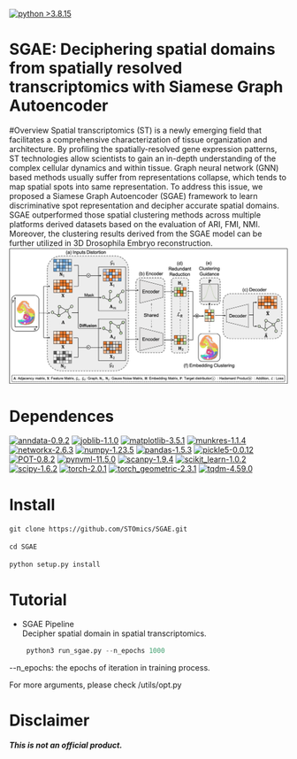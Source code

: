 [![python >3.8.15](https://img.shields.io/badge/python-3.8.15-brightgreen)](https://www.python.org/)

# SGAE: Deciphering spatial domains from spatially resolved transcriptomics with Siamese Graph Autoencoder
#Overview
Spatial transcriptomics (ST) is a newly emerging field that facilitates a comprehensive characterization of tissue 
organization and architecture. By profiling the spatially-resolved gene expression patterns, ST technologies 
allow scientists to gain an in-depth understanding of the complex cellular dynamics and within tissue. 
Graph neural network (GNN) based methods usually suffer from representations collapse, which tends to map spatial spots 
into same representation. To address this issue, we proposed a Siamese Graph Autoencoder (SGAE) framework to learn 
discriminative spot representation and decipher accurate spatial domains. SGAE outperformed those spatial clustering 
methods across multiple platforms derived datasets based on the evaluation of ARI, FMI, NMI. Moreover, the clustering 
results derived from the SGAE model can be further utilized in 3D Drosophila Embryo reconstruction.
![](./fig1.png)

# Dependences
[![anndata-0.9.2](https://img.shields.io/badge/anndata-0.9.2-red)](https://github.com/scverse/anndata)
[![joblib-1.1.0](https://img.shields.io/badge/joblib-1.1.0-lightgrey)](https://pypi.org/project/joblib/1.0.1/)
[![matplotlib-3.5.1](https://img.shields.io/badge/matplotlib-3.5.1-brightgreen)](https://pypi.org/project/matplotlib/3.5.1/)
[![munkres-1.1.4](https://img.shields.io/badge/munkres-1.1.4-yellow)](https://pypi.org/project/munkres/)
[![networkx-2.6.3](https://img.shields.io/badge/networkx-2.6.3-green)](https://pypi.org/project/networkx/2.6.3/)
[![numpy-1.23.5](https://img.shields.io/badge/numpy-1.23.5-9cf)](https://pypi.org/project/numpy/1.23.5/)
[![pandas-1.5.3](https://img.shields.io/badge/pandas-1.5.3-informational)](https://pypi.org/project/pandas/1.5.3/)
[![pickle5-0.0.12](https://img.shields.io/badge/pickle5-0.0.12-1cf)](https://pypi.org/project/pickle5/)
[![POT-0.8.2](https://img.shields.io/badge/POT-0.8.2-orange)](https://pypi.org/project/POT/0.8.2/)
[![pynvml-11.5.0](https://img.shields.io/badge/pynvml-11.5.0-ff69b4)](https://pypi.org/project/pynvml/)
[![scanpy-1.9.4](https://img.shields.io/badge/scanpy-1.9.4-ff39b4)](https://pypi.org/project/scanpy/)
[![scikit_learn-1.0.2](https://img.shields.io/badge/scikit_learn-1.0.2-purple)](https://pypi.org/project/scikit-learn/1.0.2/)
[![scipy-1.6.2](https://img.shields.io/badge/scipy-1.6.2-cyan)](https://pypi.org/project/scipy/1.6.2/)
[![torch-2.0.1](https://img.shields.io/badge/torch-2.0.1-brigtblue)](https://pytorch.org/get-started/previous-versions/)
[![torch_geometric-2.3.1](https://img.shields.io/badge/torch_geometric-2.3.1-magenta)](https://pypi.org/project/torch-geometric/2.3.1/)
[![tqdm-4.59.0](https://img.shields.io/badge/tqdm-4.59.0-blueviolet)](https://pypi.org/project/tqdm/4.59.0/)

# Install

```git
git clone https://github.com/STOmics/SGAE.git

cd SGAE

python setup.py install
```

# Tutorial

- SGAE Pipeline           
  Decipher spatial domain in spatial transcriptomics.
  ```python       
   python3 run_sgae.py --n_epochs 1000

--n_epochs: the epochs of iteration in training process.

For more arguments, please check /utils/opt.py
# Disclaimer

***This is not an official product.***       
         
        


            
            
            
            
